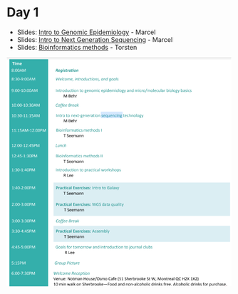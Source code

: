 # Day 1

* Slides: [Intro to Genomic Epidemiology](https://www.dropbox.com/sh/kvvkvmhbwzovcg2/AAC66hybLqGAezA8jBIZiI9ba/Monday/MBehr_Lecture1_genomic_epi_overview.pdf) - Marcel
* Slides: [Intro to Next Generation Sequencing](https://www.dropbox.com/sh/kvvkvmhbwzovcg2/AAB8db9qmB39cQ6GTMJxEF8la/Monday/MBehr_Lecture2_nextgen_sequencing.pdf) - Marcel
* Slides: [Bioinformatics methods](https://www.dropbox.com/s/bnqma93ppvzwblb/Bioinformatics%20methods%20-%20McGill%20SI%20-%20T.Seemann.pdf) - Torsten

![Agenda Day 1](media/timetable/day1.png)
